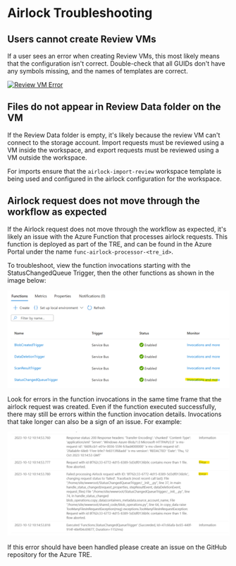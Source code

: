 # Airlock Troubleshooting

## Users cannot create Review VMs

If a user sees an error when creating Review VMs, this most likely means that the configuration isn't correct.
Double-check that all GUIDs don't have any symbols missing, and the names of templates are correct.

[![Review VM Error](../assets/using-review-vm-errors.png)](../assets/using-review-vm-errors.png)


## Files do not appear in Review Data folder on the VM

If the Review Data folder is empty, it's likely because the review VM can't connect to the storage account. Import requests must be reviewed using a VM inside the workspace, and export requests must be reviewed using a VM outside the workspace.

For imports ensure that the `airlock-import-review` workspace template is being used and configured in the airlock configuration for the workspace.


## Airlock request does not move through the workflow as expected

If the Airlock request does not move through the workflow as expected, it's likely an issue with the Azure Function that processes airlock requests. This function is deployed as part of the TRE, and can be found in the Azure Portal under the name `func-airlock-processor-<tre_id>`.

To troubleshoot, view the function invocations starting with the StatusChangedQueue Trigger, then the other functions as shown in the image below:

[![Function details](../assets/airlock_functions.png)](../assets/airlock_functions.png)

Look for errors in the function invocations in the same time frame that the airlock request was created. Even if the function executed successfully, there may still be errors within the function invocation details. Invocations that take longer can also be a sign of an issue. For example:

[![Functions error](../assets/airlock_functions_error.png)](../assets/airlock_functions_error.png)

If this error should have been handled please create an issue on the GitHub repository for the Azure TRE.

